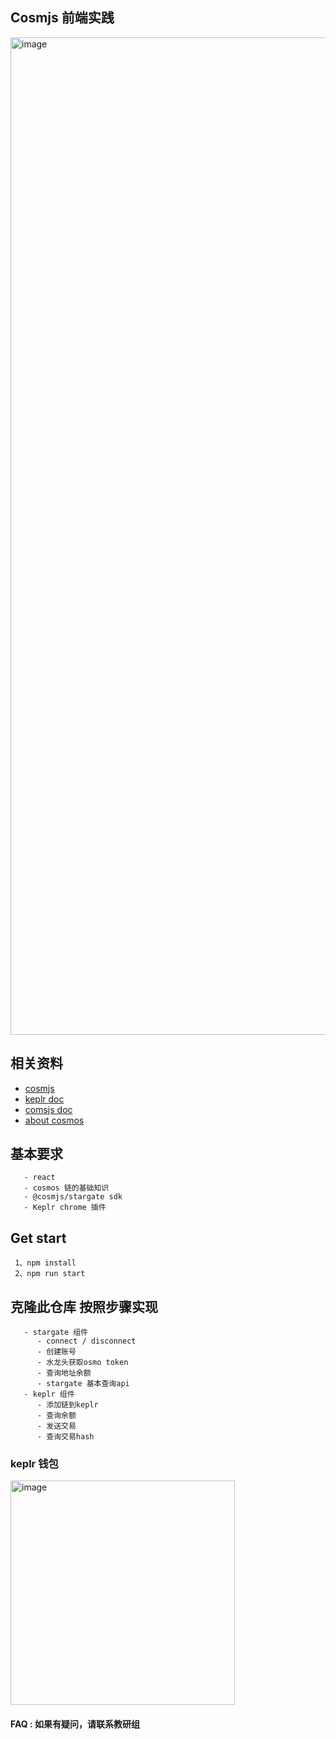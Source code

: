 ## Cosmjs 前端实践

<img width="1596" alt="image" src="https://user-images.githubusercontent.com/14268015/206373035-c46c650e-f1e7-4b25-a5d7-cb73eadf3cb3.png">

## 相关资料

- [cosmjs](https://github.com/cosmos/cosmjs)
- [keplr doc](https://docs.keplr.app/)
- [comsjs doc](https://cosmos.github.io/cosmjs/latest/stargate/index.html)
- [about cosmos](https://daniel520.gitee.io/daniel-blog/zh/Block%20Chain/Cosmos/10.Cosmos%E7%99%BD%E7%9A%AE%E4%B9%A6.html#%E8%B7%A8%E9%93%BE%E9%80%9A%E4%BF%A1-ibc)

## 基本要求
```
   - react 
   - cosmos 链的基础知识
   - @cosmjs/stargate sdk
   - Keplr chrome 插件

```


## Get start

```
 1、npm install 
 2、npm run start
```

## 克隆此仓库 按照步骤实现

```
   - stargate 组件  
      - connect / disconnect
      - 创建账号
      - 水龙头获取osmo token
      - 查询地址余额
      - stargate 基本查询api
   - keplr 组件
      - 添加链到keplr
      - 查询余额
      - 发送交易
      - 查询交易hash
```


### keplr 钱包
<img width="359" alt="image" src="https://user-images.githubusercontent.com/14268015/206352651-b267cd83-ffde-4d06-9f7d-53df7ded10eb.png">


#### FAQ : 如果有疑问，请联系教研组
